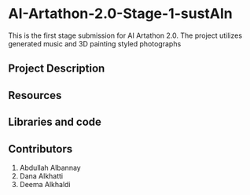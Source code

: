 # AI-Artathon-2.0-Stage-1-sustAIn
This is the first stage submission for AI Artathon 2.0. The project utilizes generated music and 3D painting styled photographs 


## Project Description

## Resources

## Libraries and code

## Contributors
1. Abdullah Albannay
2. Dana Alkhatti
3. Deema Alkhaldi
